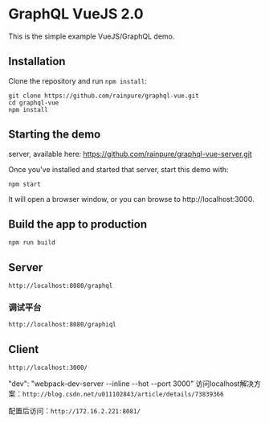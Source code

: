 # GraphQL VueJS 2.0 

This is the simple example VueJS/GraphQL demo.

## Installation

Clone the repository and run `npm install`:

```
git clone https://github.com/rainpure/graphql-vue.git
cd graphql-vue
npm install
```

## Starting the demo

server, available here: https://github.com/rainpure/graphql-vue-server.git

Once you've installed and started that server, start this demo with:

```
npm start
```

It will open a browser window, or you can browse to http://localhost:3000.


## Build the app to production

```
npm run build
```

## Server ##

`http://localhost:8080/graphql`

### 调试平台 ###

`http://localhost:8080/graphiql`

## Client ##

`http://localhost:3000/`

"dev": "webpack-dev-server --inline --hot --port 3000"
访问localhost解决方案：`http://blog.csdn.net/u011102843/article/details/73839366`

配置后访问：`http://172.16.2.221:8081/`
